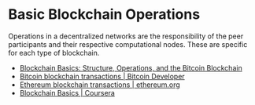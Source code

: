 # Basic Blockchain Operations

Operations in a decentralized networks are the responsibility of the peer participants and their respective computational nodes. These are specific for each type of blockchain.

- [Blockchain Basics: Structure, Operations, and the Bitcoin Blockchain](https://www.mlq.ai/blockchain-basics/)
- [Bitcoin blockchain transactions | Bitcoin Developer](https://developer.bitcoin.org/reference/transactions.html)
- [Ethereum blockchain transactions | ethereum.org](https://ethereum.org/en/developers/docs/transactions/)
- [Blockchain Basics | Coursera](https://www.coursera.org/lecture/blockchain-basics/basic-operations-OxILB)
